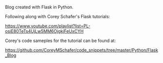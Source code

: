 Blog created with Flask in Python.

Following along with Corey Schafer's Flask tutorials:

https://www.youtube.com/playlist?list=PL-osiE80TeTs4UjLw5MM6OjgkjFeUxCYH

Corey's code sameples for the tutorial can be found at:

https://github.com/CoreyMSchafer/code_snippets/tree/master/Python/Flask_Blog
